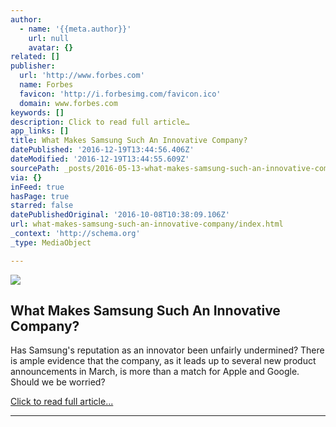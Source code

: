 ```yaml
---
author:
  - name: '{{meta.author}}'
    url: null
    avatar: {}
related: []
publisher:
  url: 'http://www.forbes.com'
  name: Forbes
  favicon: 'http://i.forbesimg.com/favicon.ico'
  domain: www.forbes.com
keywords: []
description: Click to read full article…
app_links: []
title: What Makes Samsung Such An Innovative Company?
datePublished: '2016-12-19T13:44:56.406Z'
dateModified: '2016-12-19T13:44:55.609Z'
sourcePath: _posts/2016-05-13-what-makes-samsung-such-an-innovative-company.md
via: {}
inFeed: true
hasPage: true
starred: false
datePublishedOriginal: '2016-10-08T10:38:09.106Z'
url: what-makes-samsung-such-an-innovative-company/index.html
_context: 'http://schema.org'
_type: MediaObject

---
```

<article style=""><img src="https://s3-us-west-2.amazonaws.com/the-grid-img/p/45338150910e3e3689968c992ce065378cf45a3c.jpg" /><h1>What Makes Samsung Such An Innovative Company?</h1><p>Has Samsung's reputation as an innovator been unfairly undermined? There is ample evidence that the company, as it leads up to several new product announcements in March, is more than a match for Apple and Google. Should we be worried?</p></article>

[Click to read full article...][0]

---



[0]: http://www.forbes.com/sites/haydnshaughnessy/2013/03/07/why-is-samsung-such-an-innovative-company/#6c0a49984bb3 "Click to read full article..."